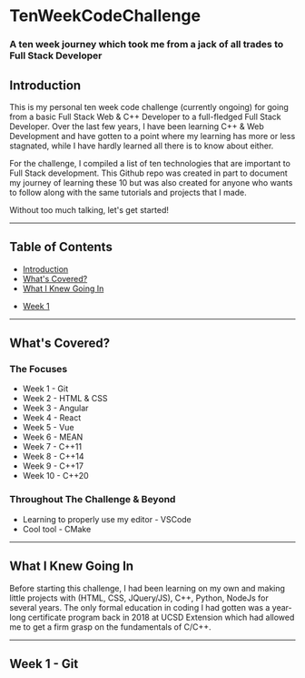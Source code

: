 # TenWeekCodeChallenge
### A ten week journey which took me from a jack of all trades to Full Stack Developer

## Introduction
This is my personal ten week code challenge (currently ongoing) for going from a
basic Full Stack Web & C++ Developer to a full-fledged Full Stack Developer.
Over the last few years, I have been learning C++ & Web Development and have
gotten to a point where my learning has more or less stagnated, while I have
hardly learned all there is to know about either.

For the challenge, I compiled a list of ten technologies that are important to
Full Stack development. This Github repo was created in part to document my
journey of learning these 10 but was also created for anyone who wants to follow
along with the same tutorials and projects that I made.

Without too much talking, let's get started!

---

## Table of Contents
- [Introduction](#introduction)
- [What's Covered?](#what's-covered?)
- [What I Knew Going In](#what-i-knew-going-in)

* [Week 1](#week-1---git)

---

## What's Covered?
### The Focuses
- Week 1 - Git
- Week 2 - HTML & CSS
- Week 3 - Angular
- Week 4 - React
- Week 5 - Vue
- Week 6 - MEAN
- Week 7 - C++11
- Week 8 - C++14
- Week 9 - C++17
- Week 10 - C++20
### Throughout The Challenge & Beyond
- Learning to properly use my editor - VSCode
- Cool tool - CMake

---

## What I Knew Going In
Before starting this challenge, I had been learning on my own and making little
projects with (HTML, CSS, JQuery/JS), C++, Python, NodeJs for several years. The
only formal education in coding I had gotten was a year-long certificate program
back in 2018 at UCSD Extension which had allowed me to get a firm grasp on the
fundamentals of C/C++.

---

## Week 1 - Git
